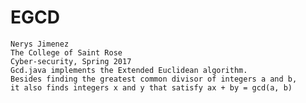 # EGCD
    Nerys Jimenez
    The College of Saint Rose
    Cyber-security, Spring 2017
    Gcd.java implements the Extended Euclidean algorithm.
    Besides finding the greatest common divisor of integers a and b,
    it also finds integers x and y that satisfy ax + by = gcd(a, b)
